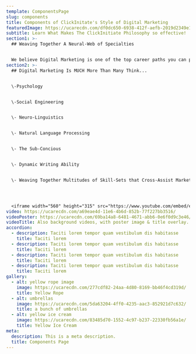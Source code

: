 ```yaml
---
template: ComponentsPage
slug: components
title: Components of ClickInitate's Style of Digital Marketing
featuredImage: https://ucarecdn.com/df0dc650-6938-412f-aefb-2019d2349e13/
subtitle: Learn What Makes The ClickInitiate Philosophy so effective!
section1: >-
  ## Weaving Together A Neural-Web of Specialties


  We believe Digital Marketing is one of the top career paths you can plan your life around well in advance. Unlike many careers, you don’t have to worry about automation or economic conditions prohibiting your success. If one thing is for certain there will always be services, organizations and products as well as a need for specialists to bring them awareness and connect them to consumers. Start your journey today!
section2: >-
  ## Digital Marketing Is MUCH More Than Many Think...


  \-Psychology


  \-Social Engineering


  \- Neuro-Linguistics


  \- Natural Language Processing


  \- The Sub-Concious


  \- Dynamic Writing Ability


  \- Weaving Together Multitudes of Skill-Sets that Cross-Assist Marketers In Ways 99% Won't Ever Achieve




  <iframe width="560" height="315" src="https://www.youtube.com/embed/eJ3RzGoQC4s" title="YouTube video player" frameborder="0" allow="accelerometer; autoplay; clipboard-write; encrypted-media; gyroscope; picture-in-picture" allowfullscreen></iframe>
video: https://ucarecdn.com/a69eae4d-11e6-4b6d-852b-77f227bb3516/
videoPoster: https://ucarecdn.com/69ba14a8-6481-4671-abb6-0e6f0d9c3e46/
videoTitle: Also background videos, with poster image & title overlay.
accordion:
  - description: Taciti lorem tempor quam vestibulum dis habitasse
    title: Taciti lorem
  - description: Taciti lorem tempor quam vestibulum dis habitasse
    title: Taciti lorem
  - description: Taciti lorem tempor quam vestibulum dis habitasse
    title: Taciti lorem
  - description: Taciti lorem tempor quam vestibulum dis habitasse
    title: Taciti lorem
gallery:
  - alt: yellow rope image
    image: https://ucarecdn.com/277cdf82-24aa-4d80-8169-bb46f4cd319d/
    title: Yellow Rope
  - alt: umbrellas
    image: https://ucarecdn.com/5da63204-4ff0-4235-aac3-852921d7c632/
    title: a bunch of umbrellas
  - alt: yellow ice cream
    image: https://ucarecdn.com/83485d70-1552-4c97-b237-22330fb56a1e/
    title: Yellow Ice Cream
meta:
  description: This is a meta description.
  title: Components Page
---
```

